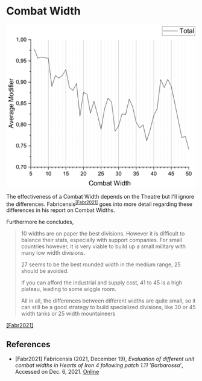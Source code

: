 # Combat Width

![Figure with ideal Combat Width](./combat_width.png)

The effectiveness of a Combat Width depends on the Theatre but I'll ignore the
differences. Fabricensis<sup>[\[Fabr2021\]][Fabr2021]</sup> goes into more detail
regarding these differences in his report on Combat Widths.

Furthermore he concludes,

> 10 widths are on paper the best divisions. However it is difficult to balance
> their stats, especially with support companies. For small countries however,
> it is very viable to build up a small military with many low width divisions.
>
> 27 seems to be the best rounded width in the medium range, 25 should be
> avoided.
>
> If you can afford the industrial and supply cost, 41 to 45 is a high plateau,
> leading to some wiggle room.
>
> All in all, the differences between different widths are quite small, so it
> can still be a good strategy to build specialized divisions, like 30 or 45
> width tanks or 25 width mountaineers

[\[Fabr2021\]][Fabr2021]

## References

- \[Fabr2021] Fabricensis (2021, December 19), _Evaluation of different unit
  combat widths in Hearts of Iron 4 following patch 1.11 ’Barbarossa’_,
  Accessed on  Dec. 6, 2021. [Online][Fabr2021]

[Fabr2021]: <https://www.dropbox.com/sh/fkdpyptpr93qw0a/AACoG263xuHLGjVQR-C_mAsha?dl=0&preview=CW_meta.pdf> "Evaluation of different unit combat widths in Hearts of Iron 4 following patch 1.11 ’Barbarossa’"
